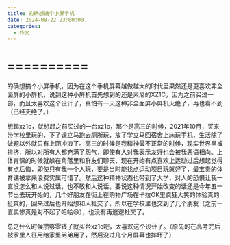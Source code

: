 ```yaml
---
title: 的确想搞个小屏手机
date: 2024-09-22 23:00:00
categories:
  - 作文
---
```


# ==========
的确想搞个小屏手机，因为在这个手机屏幕越做越大的时代里果然还是更喜欢非全面屏的小屏机，说到这种小屏机首先想到的还是索尼的XZ1C，因为之前买过一部，而且太喜欢这个设计了，真怕有一天这种非全面屏小屏机灭绝了，再也看不到（已经灭绝了。）

想起xz1c，就想起之前买过的一台xz1c，那个是高三的时候，2021年10月，买来带学校里玩的，下了课立马跑去厕所玩，放了学立马回宿舍上床玩手机，生活除了做题以外就只有上网冲浪了。高三的时候是我精神最不正常的时候，现实世界里被排挤，所以对所有人都充满了怨气，即使有人对我表示友好也会被我恶语相向。上体育课的时候就躲在角落里和群友们聊天，现在开始有点喜欢上运动过后想起觉得有点后悔，即使只有我一个人玩，要是当时能找点运动项目玩就好了，最宝贵的体育课被拿来浪费实属可惜了。然后这种精神状态也带到了大学，对人的恐惧让我一直没怎么和人说过话，也不敢和人说话。要说这种情况开始改变的话还是今年五一节出去玩开始的，几个好朋友在街上在购物广场在卡拉OK里疯狂大笑的体验真的挺爽的，回来过后也开始想和人社交了，所以在学校里也交到了几个朋友（之前一直卖惨真是对不起了哈哈😄），也没有再逃避社交了。

总之什么时候攒够零钱了就买台xz1c吧，太喜欢这个设计了。（原先的在高考完后被家里人征用给家里弟弟用了，然后没过几个月屏幕也摔坏了）
